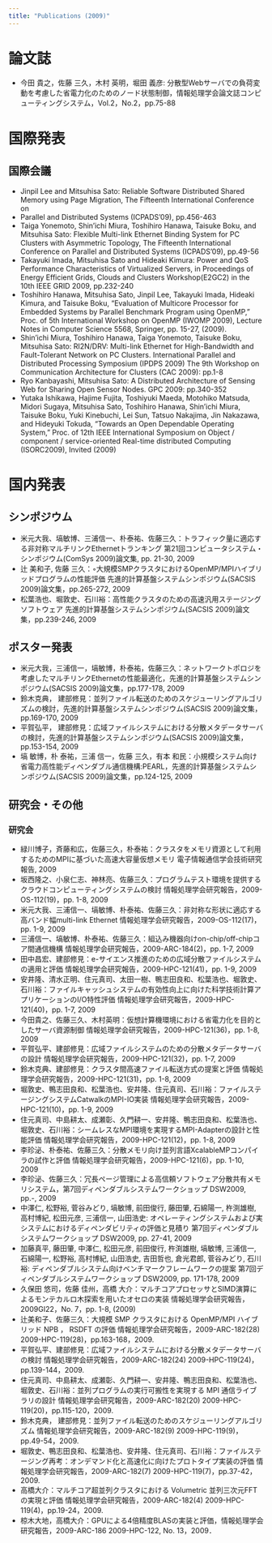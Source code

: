 ```yaml
---
title: "Publications (2009)"
---
```


# 論文誌

- 今田 貴之，佐藤 三久，木村 英明，堀田 義彦: 分散型Webサーバでの負荷変動を考慮した省電力化のためのノード状態制御，情報処理学会論文誌コンピューティングシステム，Vol.2，No.2，pp.75-88

# 国際発表

## 国際会議

- Jinpil Lee and Mitsuhisa Sato: Reliable Software Distributed Shared Memory using Page Migration, The Fifteenth International Conference on
- Parallel and Distributed Systems (ICPADS’09), pp.456-463
- Taiga Yonemoto, Shin’ichi Miura, Toshihiro Hanawa, Taisuke Boku, and Mitsuhisa Sato: Flexible Multi-link Ethernet Binding System for PC Clusters
  with Asymmetric Topology, The Fifteenth International Conference on
  Parallel and Distributed Systems (ICPADS’09), pp.49-56
- Takayuki Imada, Mitsuhisa Sato and Hideaki Kimura: Power and QoS Performance Characteristics of Virtualized Servers, in Proceedings of Energy Efficient Grids, Clouds and Clusters Workshop(E2GC2) in the 10th IEEE GRID 2009, pp.232-240
- Toshihiro Hanawa, Mitsuhisa Sato, Jinpil Lee, Takayuki Imada, Hideaki Kimura, and Taisuke Boku,
  “Evaluation of Multicore Processor for Embedded Systems by
  Parallel Benchmark Program using OpenMP,” Proc. of 5th International
  Workshop on OpenMP (IWOMP 2009), Lecture Notes in Computer Science 5568, Springer, pp. 15-27, (2009).
- Shin’ichi Miura, Toshihiro Hanawa, Taiga Yonemoto, Taisuke Boku, Mitsuhisa Sato: RI2N/DRV: Multi-link Ethernet for High-Bandwidth and Fault-Tolerant Network on PC Clusters. International Parallel and Distributed Processing Symposium (IPDPS 2009) The 9th Workshop on Communication Architecture for Clusters (CAC 2009): pp.1-8
- Ryo Kanbayashi, Mitsuhisa Sato: A Distributed Architecture of Sensing Web for Sharing Open Sensor Nodes. GPC 2009: pp.340-352
- Yutaka Ishikawa, Hajime Fujita, Toshiyuki Maeda, Motohiko Matsuda, Midori Sugaya, Mitsuhisa Sato, Toshihiro Hanawa, Shin’ichi Miura, Taisuke Boku, Yuki Kinebuchi, Lei Sun, Tatsuo Nakajima, Jin Nakazawa, and Hideyuki Tokuda, “Towards an Open Dependable Operating System,” Proc. of 12th IEEE International Symposium on Object / component / service-oriented Real-time distributed Computing (ISORC2009), Invited (2009)

# 国内発表

## シンポジウム

- 米元大我、塙敏博、三浦信一、朴泰祐、佐藤三久：トラフィック量に適応する非対称マルチリンクEthernetトランキング 第21回コンピュータシステム・シンポジウム(ComSys 2009)論文集, pp. 21-30, 2009
- 辻 美和子, 佐藤 三久：◦大規模SMPクラスタにおけるOpenMP/MPIハイブリッドプログラムの性能評価 先進的計算基盤システムシンポジウム(SACSIS 2009)論文集，pp.265-272, 2009
- 松葉浩也、堀敦史、石川裕：高性能クラスタのための高速汎用ステージングソフトウェア 先進的計算基盤システムシンポジウム(SACSIS 2009)論文集，pp.239-246, 2009

## ポスター発表

- 米元大我，三浦信一，塙敏博，朴泰祐，佐藤三久：ネットワークトポロジを考慮したマルチリンクEthernetの性能最適化，先進的計算基盤システムシンポジウム(SACSIS 2009)論文集，pp.177-178, 2009
- 鈴木克典， 建部修見：並列ファイル転送のためのスケジューリングアルゴリズムの検討，先進的計算基盤システムシンポジウム(SACSIS 2009)論文集，pp.169-170, 2009
- 平賀弘平， 建部修見：広域ファイルシステムにおける分散メタデータサーバの検討，先進的計算基盤システムシンポジウム(SACSIS 2009)論文集，pp.153-154, 2009
- 塙 敏博，朴 泰祐，三浦 信一，佐藤 三久，有本 和民：小規模システム向け省電力高性能ディペンダブル通信機構:PEARL，先進的計算基盤システムシンポジウム(SACSIS 2009)論文集，pp.124-125, 2009

## 研究会・その他

### 研究会

- 緑川博子，斉藤和広，佐藤三久，朴泰祐：クラスタをメモリ資源として利用するためのMPIに基づいた高速大容量仮想メモリ 電子情報通信学会技術研究報告, 2009
- 坂西隆之、小泉仁志、神林亮、佐藤三久：プログラムテスト環境を提供するクラウドコンピューティングシステムの検討 情報処理学会研究報告，2009-OS-112(19)，pp. 1-8, 2009
- 米元大我、三浦信一、塙敏博、朴泰祐、佐藤三久：非対称な形状に適応する高バンド幅multi-link Ethernet 情報処理学会研究報告，2009-OS-112(17)，pp. 1-9, 2009
- 三浦信一、塙敏博、朴泰祐、佐藤三久：組込み機器向けon-chip/off-chipコア間通信機構 情報処理学会研究報告，2009-ARC-184(2)，pp. 1-7, 2009
- 田中昌宏、建部修見：e-サイエンス推進のための広域分散ファイルシステムの適用と評価 情報処理学会研究報告，2009-HPC-121(41)，pp. 1-9, 2009
- 安井隆、清水正明、住元真司、太田一樹、鴨志田良和、松葉浩也、堀敦史、石川裕：ファイルキャッシュシステムの有効性向上に向けた科学技術計算アプリケーションのI/O特性評価 情報処理学会研究報告，2009-HPC-121(40)，pp. 1-7, 2009
- 今田貴之、佐藤三久、木村英明：仮想計算機環境における省電力化を目的としたサーバ資源制御 情報処理学会研究報告，2009-HPC-121(36)，pp. 1-8, 2009
- 平賀弘平、建部修見：広域ファイルシステムのための分散メタデータサーバの設計 情報処理学会研究報告，2009-HPC-121(32)，pp. 1-7, 2009
- 鈴木克典、建部修見：クラスタ間高速ファイル転送方式の提案と評価 情報処理学会研究報告，2009-HPC-121(31)，pp. 1-8, 2009
- 堀敦史、鴨志田良和、松葉浩也、安井隆、住元真司、石川裕：ファイルステージングシステムCatwalkのMPI-IO実装 情報処理学会研究報告，2009-HPC-121(10)，pp. 1-9, 2009
- 住元真司、中島耕太、成瀬彰、久門耕一、安井隆、鴨志田良和、松葉浩也、堀敦史、石川裕：シームレスなMPI環境を実現するMPI-Adapterの設計と性能評価 情報処理学会研究報告，2009-HPC-121(12)，pp. 1-8, 2009
- 李珍泌、朴泰祐、佐藤三久：分散メモリ向け並列言語XcalableMPコンパイラの試作と評価 情報処理学会研究報告，2009-HPC-121(6)，pp. 1-10, 2009
- 李珍泌、佐藤三久：冗長ページ管理による高信頼ソフトウェア分散共有メモリシステム，第7回ディペンダブルシステムワークショップ DSW2009, pp.-, 2009
- 中澤仁, 松野裕, 菅谷みどり, 塙敏博, 前田俊行, 藤田肇, 石綿陽一, 杵渕雄樹, 高村博紀, 松田元彦, 三浦信一, 山田浩史: オペレーティングシステムおよび実システムにおけるディペンダビリティの評価と見積り 第7回ディペンダブルシステムワークショップ DSW2009, pp. 27-41, 2009
- 加藤真平, 藤田肇, 中澤仁, 松田元彦, 前田俊行, 杵渕雄樹, 塙敏博, 三浦信一, 石綿陽一, 松野裕, 高村博紀, 山田浩史, 吉田哲也, 倉光君郎, 菅谷みどり, 石川裕: ディペンダブルシステム向けベンチマークフレームワークの提案 第7回ディペンダブルシステムワークショップ DSW2009, pp. 171-178, 2009
- 久保田 悠司，佐藤 佳州，高橋 大介：マルチコアプロセッサとSIMD演算によるモンテカルロ木探索を用いたオセロの実装 情報処理学会研究報告，2009GI22，No. 7，pp. 1-8, (2009)
- 辻美和子、佐藤三久：大規模 SMP クラスタにおける OpenMP/MPI ハイブリッド NPB ， RSDFT の評価 情報処理学会研究報告，2009-ARC-182(28) 2009-HPC-119(28)，pp.163-168，2009.
- 平賀弘平、建部修見：広域ファイルシステムにおける分散メタデータサーバの検討 情報処理学会研究報告，2009-ARC-182(24) 2009-HPC-119(24)，pp.139-144，2009.
- 住元真司、中島耕太、成瀬彰、久門耕一、安井隆、鴨志田良和、松葉浩也、堀敦史、石川裕：並列プログラムの実行可搬性を実現する MPI 通信ライブラリの設計 情報処理学会研究報告，2009-ARC-182(20) 2009-HPC-119(20)，pp.115-120，2009.
- 鈴木克典， 建部修見：並列ファイル転送のためのスケジューリングアルゴリズム 情報処理学会研究報告，2009-ARC-182(9) 2009-HPC-119(9)，pp.49-54，2009.
- 堀敦史、鴨志田良和、松葉浩也、安井隆、住元真司、石川裕：ファイルステージング再考：オンデマンド化と高速化に向けたプロトタイプ実装の評価 情報処理学会研究報告，2009-ARC-182(7) 2009-HPC-119(7)，pp.37-42，2009.
- 高橋大介：マルチコア超並列クラスタにおける Volumetric 並列三次元FFTの実現と評価 情報処理学会研究報告，2009-ARC-182(4) 2009-HPC-119(4)，pp.19-24，2009.
- 椋木大地，高橋大介：GPUによる4倍精度BLASの実装と評価，情報処理学会研究報告，2009-ARC-186
  2009-HPC-122, No. 13，2009．
